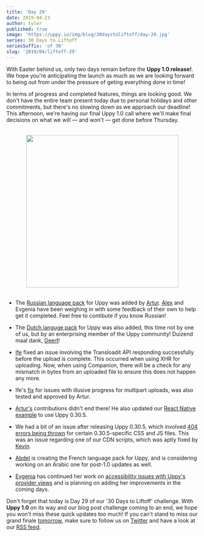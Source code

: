 ```yaml
---
title: 'Day 29'
date: 2019-04-23
author: tyler
published: true
image: 'https://uppy.io/img/blog/30daystoliftoff/day-29.jpg'
series: 30 Days to Liftoff
seriesSuffix: 'of 30'
slug: '2019/04/liftoff-29'
---
```


With Easter behind us, only two days remain before the **Uppy 1.0 release!**. We
hope you're anticipating the launch as much as we are looking forward to being
out from under the pressure of geting everything done in time!

In terms of progress and completed features, things are looking good. We don't
have the entire team present today due to personal holidays and other
commitments, but there's no slowing down as we approach our deadline! This
afternoon, we're having our final Uppy 1.0 call where we'll make final decisions
on what we will — and won't — get done before Thursday.

<center><br /><img width="400" src="/img/blog/30daystoliftoff/day-29.jpg" /><br /><br /></center>

<!--truncate-->

- The [Russian language pack](https://github.com/transloadit/uppy/pull/1467) for
  Uppy was added by [Artur](https://github.com/arturi).
  [Alex](https://github.com/nqst) and Evgenia have been weighing in with some
  feedback of their own to help get it completed. Feel free to contibute if you
  know Russian!

- The [Dutch languge pack](https://github.com/transloadit/uppy/pull/1462) for
  Uppy was also added, this time not by one of us, but by an enterprising member
  of the Uppy community! Duizend maal dank,
  [Geert](https://github.com/geertclerx)!

- [Ife](https://github.com/ifedapoolarewaju) fixed an issue involving the
  Transloadit API responding successfully before the upload is complete. This
  occurred when using XHR for uploading. Now, when using Companion, there will
  be a check for any mismatch in bytes from an uploaded file to ensure this does
  not happen any more.

- Ife's [fix](https://github.com/transloadit/uppy/pull/1454) for issues with
  illusive progress for multipart uploads, was also tested and approved by
  Artur.

- [Artur's](https://github.com/arturi) contributions didn't end there! He also
  updated our
  [React Native example](https://github.com/transloadit/uppy/pull/1469) to use
  Uppy 0.30.5.

- We had a bit of an issue after releasing Uppy 0.30.5, which involved
  [404 errors being thrown](https://github.com/transloadit/uppy/issues/1466) for
  certain 0.30.5-specific CSS and JS files. This was an issue regarding one of
  our CDN scripts, which was aptly fixed by [Kevin](https://github.com/kvz).

- [Abdel](https://github.com/kiloreux) is creating the French language pack for
  Uppy, and is considering working on an Arabic one for post-1.0 updates as
  well.

- [Evgenia](https://github.com/lakesare) has continued her work on
  [accessibility issues with Uppy's provider views](https://github.com/transloadit/uppy/issues/created_by/nqst)
  and is planning on adding her improvements in the coming days.

Don't forget that today is Day 29 of our '30 Days to Liftoff' challenge. With
**Uppy 1.0** on its way and our blog post challenge coming to an end, we hope
you won't miss these quick updates too much! If you can't stand to miss our
grand finale [tomorrow](/blog/2019/04/liftoff-30/), make sure to follow us on
[Twitter](https://twitter.com/uppy_io) and have a look at our
[RSS feed](https://uppy.io/blog/atom.xml).
